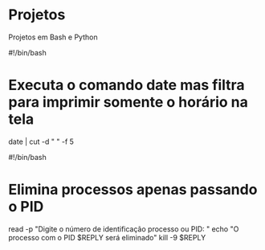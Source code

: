 # Projetos
Projetos em Bash e Python

#!/bin/bash

# Executa o comando date mas filtra para imprimir somente o horário na tela
date | cut -d " " -f 5

#!/bin/bash 

# Elimina processos apenas passando o PID
read -p "Digite o número de identificação processo ou PID: "
echo "O processo com o PID $REPLY será eliminado"
kill -9 $REPLY


















